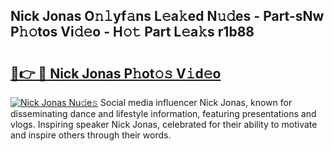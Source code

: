 ## Nick Jonas O𝚗𝚕yf𝚊ns L𝚎a𝚔ed N𝚞𝚍es - Part-sNw P𝚑𝚘tos Vi𝚍𝚎o - H𝚘𝚝 Part L𝚎a𝚔s r1b88

# <h2><a href="http://kfc632.oniu.top/?m=Nick+Jonas">🔗👉 🔴 Nick Jonas P𝚑ot𝚘𝚜 V𝚒d𝚎o</a></h2>

[![Nick Jonas Nu𝚍e𝚜](https://i.imgur.com/0qMVB7G.gif)](http://kfc632.oniu.top/?m=Nick+Jonas)
Social media influencer Nick Jonas, known for disseminating dance and lifestyle information, featuring presentations and vlogs. Inspiring speaker Nick Jonas, celebrated for their ability to motivate and inspire others through their words.  
